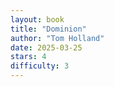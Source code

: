 ```yaml
---
layout: book
title: "Dominion"
author: "Tom Holland"
date: 2025-03-25
stars: 4
difficulty: 3
---
```

